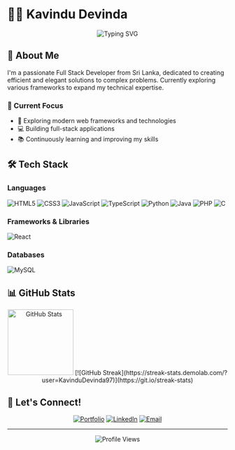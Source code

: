 # 👨‍💻 Kavindu Devinda

<div align="center">
  <img src="https://readme-typing-svg.demolab.com?font=Fira+Code&weight=600&size=28&duration=3000&pause=500&color=2196F3&center=true&vCenter=true&random=false&width=435&lines=Full+Stack+Developer;Code+Enthusiast;Problem+Solver" alt="Typing SVG" />
</div>

## 🚀 About Me
I'm a passionate Full Stack Developer from Sri Lanka, dedicated to creating efficient and elegant solutions to complex problems. Currently exploring various frameworks to expand my technical expertise.

### 🎯 Current Focus
- 🌱 Exploring modern web frameworks and technologies
- 💻 Building full-stack applications
- 📚 Continuously learning and improving my skills

## 🛠️ Tech Stack

### Languages
![HTML5](https://img.shields.io/badge/-HTML5-E34F26?style=flat-square&logo=html5&logoColor=white)
![CSS3](https://img.shields.io/badge/-CSS3-1572B6?style=flat-square&logo=css3)
![JavaScript](https://img.shields.io/badge/-JavaScript-F7DF1E?style=flat-square&logo=javascript&logoColor=black)
![TypeScript](https://img.shields.io/badge/-TypeScript-3178C6?style=flat-square&logo=typescript&logoColor=white)
![Python](https://img.shields.io/badge/-Python-3776AB?style=flat-square&logo=python&logoColor=white)
![Java](https://img.shields.io/badge/-Java-007396?style=flat-square&logo=java&logoColor=white)
![PHP](https://img.shields.io/badge/-PHP-777BB4?style=flat-square&logo=php&logoColor=white)
![C](https://img.shields.io/badge/-C-A8B9CC?style=flat-square&logo=c&logoColor=black)

### Frameworks & Libraries
![React](https://img.shields.io/badge/-React-61DAFB?style=flat-square&logo=react&logoColor=black)

### Databases
![MySQL](https://img.shields.io/badge/-MySQL-4479A1?style=flat-square&logo=mysql&logoColor=white)

## 📊 GitHub Stats

<div align="center">
  <img src="https://github-readme-stats.vercel.app/api?username=devkavindu&show_icons=true&theme=tokyonight" alt="GitHub Stats" height="150" />
[![GitHub Streak](https://streak-stats.demolab.com/?user=KavinduDevinda97)](https://git.io/streak-stats)</div>

## 🤝 Let's Connect!

<div align="center">
  
[![Portfolio](https://img.shields.io/badge/Portfolio-000000?style=for-the-badge&logo=About.me&logoColor=white)](https://kavindudevindaportfolio.netlify.app/)
[![LinkedIn](https://img.shields.io/badge/LinkedIn-0077B5?style=for-the-badge&logo=linkedin&logoColor=white)](https://www.linkedin.com/in/kavindu-devinda-41b506207/)
[![Email](https://img.shields.io/badge/Email-D14836?style=for-the-badge&logo=gmail&logoColor=white)](mailto:Kavindudevinda9@gmail.com)

</div>

---
<div align="center">
  <img src="https://komarev.com/ghpvc/?username=devkavindu&color=blue" alt="Profile Views" />
</div>
